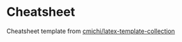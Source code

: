# Cheatsheet

Cheatsheet template from [cmichi/latex-template-collection](https://github.com/cmichi/latex-template-collection)
